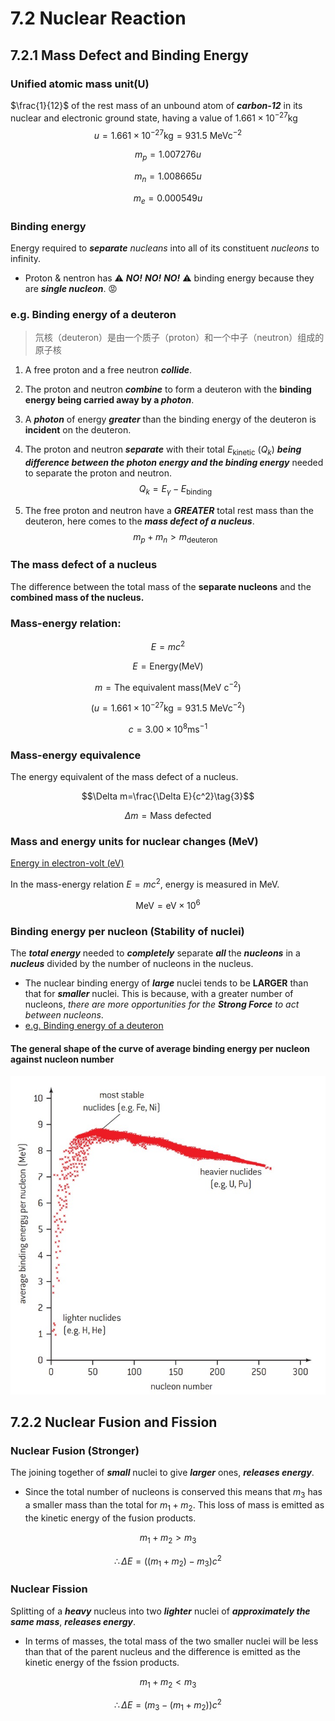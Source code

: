 # 7.2 Nuclear Reaction
## 7.2.1 Mass Defect and Binding Energy
### Unified atomic mass unit(U)
$\frac{1}{12}$ of the rest mass of an unbound atom of ***carbon-12*** in its nuclear and electronic ground state, having a value of $1.661\times10^{-27}\text{kg}$  
$$u=1.661\times10^{-27}\text{kg}=931.5\text{ MeVc}^{-2}\tag{1}$$  

$$m_p = 1.007276 u$$  

$$m_n = 1.008665 u$$  

$$m_e = 0.000549 u$$  


### Binding energy
Energy required to ***separate*** *nucleans* into all of its constituent *nucleons* to infinity.   

* Proton & nentron has ⚠️ ***NO!*** ***NO!*** ***NO!*** ⚠️ binding energy because they are ***single nucleon***.  😡

### e.g. Binding energy of a deuteron
> 氘核（deuteron）是由一个质子（proton）和一个中子（neutron）组成的原子核
1. A free proton and a free neutron ***collide***.  

2. The proton and neutron ***combine*** to form a deuteron with the **binding energy being carried away by a *photon***.   

3. A ***photon*** of energy ***greater*** than the binding energy of the deuteron is **incident** on the deuteron.  

4. The proton and neutron ***separate*** with their total $E_{\text{kinetic}}$ ($Q_k$) ***being difference between the photon energy and the binding energy*** needed to separate the proton and neutron. 
$$Q_k=E_{\gamma}-E_{\text{binding}}$$ 

5. The free proton and neutron have a ***GREATER*** total rest mass than the deuteron, here comes to the ***mass defect of a nucleus***.  
$$m_p + m_n > m_{\text{deuteron}}$$

### The mass defect of a nucleus
The difference between the total mass of the **separate nucleons** and the **combined mass of the nucleus.**  

### Mass-energy relation:  

$$E=mc^2\tag{2}$$  

$$E=\text{Energy}(\text{MeV})$$  

$$m=\text{The equivalent mass}(\text{MeV c}^{-2})$$  

$$(u=1.661\times10^{-27}\text{kg}=931.5\text{ MeVc}^{-2})$$

$$c=3.00\times 10^8\text{ms}^{-1}$$

### Mass-energy equivalence
The energy equivalent of the mass defect of a nucleus.  

$$\Delta m=\frac{\Delta E}{c^2}\tag{3}$$  

$$\Delta m = \text{Mass defected}$$  

### Mass and energy units for nuclear changes (MeV)
[Energy in electron-volt (eV)](7.1%20Discrete%20and%20Radioactivity.md#energy-in-electron-volt-ev)

In the mass-energy relation $E=mc^2$, energy is measured in $\text{MeV}$.  

$$\text{MeV}=\text{eV}\times 10^{6}\tag{4}$$

### Binding energy per nucleon (Stability of nuclei)
The ***total energy*** needed to ***completely*** separate ***all*** the ***nucleons*** in a ***nucleus*** divided by the number of nucleons in the nucleus.  

* The nuclear binding energy of ***large*** nuclei tends to be **LARGER** than that for ***smaller*** nuclei. This is because, with a greater number of nucleons, *there are more opportunities for the*  ***Strong Force*** *to act between nucleons*.
* [e.g. Binding energy of a deuteron](#eg-binding-energy-of-a-deuteron)

#### The general shape of the curve of average binding energy per nucleon against nucleon number  

![shapeOfTheCurve](/IBDP_Physics_HL/Topic%207%20Atomic,%20Nuclear%20and%20Particle%20Physics/image/Screenshot%202023-11-04%20090541.jpg)

## 7.2.2 Nuclear Fusion and Fission
### Nuclear Fusion (Stronger)
The joining together of ***small*** nuclei to give ***larger*** ones, ***releases energy***.   

* Since the total number of nucleons is conserved this means that $m_3$ has a smaller mass than the total for $m_1 + m_2$. This loss of mass is emitted as the kinetic energy of the fusion products.  

$$m_1+m_2>m_3$$  

$$\therefore \Delta E =((m_1+m_2)-m_3)c^2\tag{5}$$  

### Nuclear Fission  
Splitting of a ***heavy*** nucleus into two ***lighter*** nuclei of ***approximately the same mass***, ***releases energy***.  

* In terms of masses, the total mass of the two smaller nuclei will be less than that of the parent nucleus and the difference is emitted as the kinetic energy of the fssion products.

$$m_1+m_2<m_3$$  

$$\therefore \Delta E =(m_3-(m_1+m_2))c^2\tag{6}$$  


